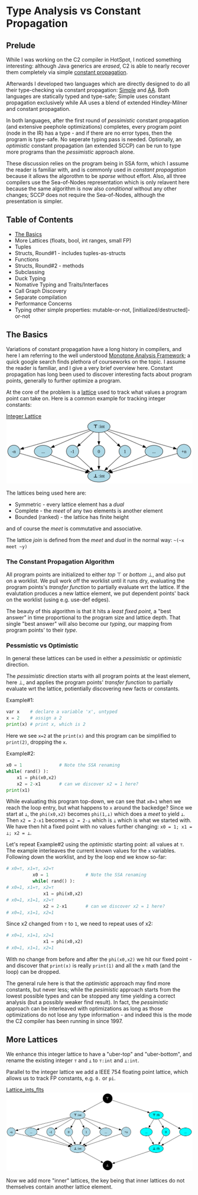 # Type Analysis vs Constant Propagation

## Prelude

While I was working on the C2 compiler in HotSpot, I noticed something
interesting: although Java generics are *erased*, C2 is able to nearly recover
them completely via simple [constant
propagation](https://en.wikipedia.org/wiki/Sparse_conditional_constant_propagation).

Afterwards I developed two languages which are directly designed to do all
their type-checking via constant propagation:
[Simple](https://github.com/SeaOfNodes/Simple) and
[AA](https://github.com/cliffclick/aa).  Both languages are statically typed
and type-safe; Simple uses constant propagation exclusively while AA uses a
blend of extended Hindley-Milner and constant propagation.

In both languages, after the first round of *pessimistic* constant propagation
(and extensive peephole optimizations) completes, every program point (node in
the IR) has a type - and if there are no error types, then the program is
type-safe.  No seperate typing pass is needed.  Optionally, an *optimistic*
constant propagation (an extended SCCP) can be run to type more programs than
the *pessimistic* approach alone.

These discussion relies on the program being in SSA form, which I assume the
reader is familiar with, and is commonly used in *constant propagation* because
it allows the algorothm to be *sparse* without effort.  Also, all three
compilers use the Sea-of-Nodes representation which is only relavent here
because the same algorithm is now also *conditional* without any other changes;
SCCP does not require the Sea-of-Nodes, although the presentation is simpler.


## Table of Contents

* [The Basics](#the-basics)
* More Lattices (floats, bool, int ranges, small FP)
* Tuples
* Structs, Round#1 - includes tuples-as-structs
* Functions
* Structs, Round#2 - methods
* Subclassing
* Duck Typing
* Nomative Typing and Traits/Interfaces
* Call Graph Discovery
* Separate compilation
* Performance Concerns
* Typing other simple properties: mutable-or-not, [initialized/destructed]-or-not


## The Basics

Variations of constant propagation have a long history in compilers, and here I
am referring to the well understood [Monotone Analysis
Framework](http://janvitek.org/events/NEU/7580/papers/more-papers/1977-acta-kam-monotone.pdf);
a quick google search finds plethora of courseworks on the topic.  I assume the
reader is familiar, and I give a very brief overview here.  Constant
propagation has long been used to discover interesting facts about program
points, generally to further optimize a program.

At the core of the problem is a
[lattice](https://en.wikipedia.org/wiki/Lattice_(order)) used to track what
values a program point can take on.  Here is a common example for tracking integer constants:

[Integer Lattice](./docs/lattice_i.svg) <img src = ./docs/lattice_i.svg>

The lattices being used here are:
* Symmetric - every lattice element has a *dual*
* Complete - the *meet* of any two elements is another element
* Bounded (ranked) - the lattice has finite height

and of course the *meet* is commutative and associative.

The lattice *join* is defined from the *meet* and *dual* in 
the normal way: `~(~x meet ~y)`


### The Constant Propagation Algorithm

All program points are initialized to either *top* ⊤ or *bottom* ⊥, and also
put on a worklist.  We pull work off the worklist until it runs dry, evaluating
the program points's *transfer function* to partially evaluate wrt the lattice.
If the evalutation produces a new lattice element, we put dependent points'
back on the worklist (using e.g. use-def edges).

The beauty of this algorithm is that it hits a *least fixed point*, a "best
answer" in time proportional to the program size and lattice depth.  That
single "best answer" will also become our *typing*, our mapping from program
points' to their *type*.


### Pessmistic vs Optimistic

In general these lattices can be used in either a *pessimistic* or *optimistic*
direction.

The *pessimistic* direction starts with all program points at the least
element, here ⊥, and applies the program points' *transfer function* to
partially evaluate wrt the lattice, potientially discovering new facts or
constants.

Example#1:
```python
var x    # declare a variable 'x', untyped
x = 2    # assign a 2
print(x) # print x, which is 2
```

Here we see `x=2` at the `print(x)` and this program can be simplified to
`print(2)`, dropping the `x`.

Example#2:
```python
x0 = 1              # Note the SSA renaming
while( rand() ):
    x1 = phi(x0,x2)
    x2 = 2-x1       # can we discover x2 = 1 here?
print(x1)
```

While evaluating this program top-down, we can see that `x0=1` when we reach
the loop entry, but what happens to `x` around the backedge?  Since we start at
`⊥`, the `phi(x0,x2)` becomes `phi(1,⊥)` which does a *meet* to yield `⊥`.  Then
`x2 = 2-x1` becomes `x2 = 2-⊥` which is `⊥` which is what we started with.  We
have then hit a fixed point with no values further changing: `x0 = 1; x1 = ⊥;
x2 = ⊥`.

Let's repeat Example#2 using the *optimistic* starting point: all values at
`⊤`.  The example interleaves the current known values for the `x` variables.
Following down the worklist, and by the loop end we know so-far:

```python
# x0=⊤, x1=⊤, x2=⊤
          x0 = 1              # Note the SSA renaming
          while( rand() ):
# x0=1, x1=⊤, x2=⊤
              x1 = phi(x0,x2)
# x0=1, x1=1, x2=⊤
              x2 = 2-x1       # can we discover x2 = 1 here?
# x0=1, x1=1, x2=1
```

Since x2 changed from `⊤` to `1`, we need to repeat uses of x2:

```python
# x0=1, x1=1, x2=1
              x1 = phi(x0,x2)
 # x0=1, x1=1, x2=1
```

With no change from before and after the `phi(x0,x2)` we hit our fixed point -
and discover that `print(x)` is really `print(1)` and all the `x` math (and the
loop) can be dropped.

The general rule here is that the *optimistic* approach may find more
constants, but never less; while the *pesimistic* approach starts from the
lowest possible types and can be stopped any time yielding a correct analysis
(but a possibly weaker find result).  In fact, the *pessimistic* approach can
be interleaved with optimizations as long as those optimizations do not lose
any type information - and indeed this is the mode the C2 compiler has been
running in since 1997.


## More Lattices

We enhance this integer lattice to have a "uber-top" and "uber-bottom",
and rename the existing integer `⊤` and `⊥` to `⊤:int` and `⊥:int`.

Parallel to the integer lattice we add a IEEE 754 floating point lattice, which
allows us to track FP constants, e.g. `0.` or `pi`.

[Lattice_ints_flts](./docs/lattice_if.svg) <img src = ./docs/lattice_if.svg>

Now we add more "inner" lattices, the key being that inner lattices do not
themselves contain another lattice element.

